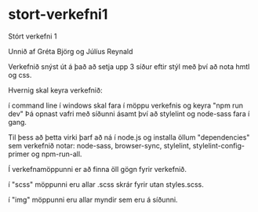 # stort-verkefni1
Stórt verkefni 1

Unnið af Gréta Björg og Júlíus Reynald

Verkefnið snýst út á það að setja upp 3 síður eftir stýl með því að nota hmtl og css.

Hvernig skal keyra verkefnið:

í command line í windows skal fara í möppu verkefnis og keyra "npm run dev"
Þá opnast vafri með síðunni ásamt því að stylelint og node-sass fara í gang.

Til þess að þetta virki þarf að ná í node.js og installa öllum "dependencies" sem verkefnið notar:
node-sass, browser-sync, stylelint, stylelint-config-primer og npm-run-all.

Í verkefnamöppunni er að finna öll gögn fyrir verkefnið.

í "scss" möppunni eru allar .scss skrár fyrir utan styles.scss.

í "img" möppunni eru allar myndir sem eru á síðunni.
